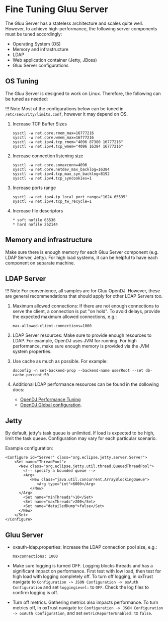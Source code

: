 # Fine Tuning Gluu Server
The Gluu Server has a stateless architecture and scales quite well. However, to achieve high-performance, the following server components must be tuned accordingly: 

- Operating System (OS)    
- Memory and infrastructure   
- LDAP        
- Web application container (Jetty, JBoss)   
- Gluu Server configurations    

## OS Tuning

The Gluu Server is designed to work on Linux. Therefore, the following can be tuned as needed:   

!!! Note
    Most of the configurations below can be tuned in `/etc/security/limits.conf`, however it may depend on OS. 

1. Increase TCP Buffer Sizes

   ```
   sysctl -w net.core.rmem_max=16777216
   sysctl -w net.core.wmem_max=16777216
   sysctl -w net.ipv4.tcp_rmem="4096 87380 16777216"
   sysctl -w net.ipv4.tcp_wmem="4096 16384 16777216"
   ```

1. Increase connection listening size

   ```
   sysctl -w net.core.somaxconn=4096
   sysctl -w net.core.netdev_max_backlog=16384
   sysctl -w net.ipv4.tcp_max_syn_backlog=8192
   sysctl -w net.ipv4.tcp_syncookies=1
   ```

1. Increase ports range

   ```
   sysctl -w net.ipv4.ip_local_port_range="1024 65535"
   sysctl -w net.ipv4.tcp_tw_recycle=1
   ```

1. Increase file descriptors

   ```
   * soft nofile 65536
   * hard nofile 262144
   ```

## Memory and infrastructure

Make sure there is enough memory for each Gluu Server component (e.g. LDAP Server, Jetty). For high load systems, it can be helpful to have each component on separate machine.   

## LDAP Server

!!! Note
    For convenience, all samples are for Gluu OpenDJ. However, these are general recommendations that should apply for other LDAP Servers too.

1. Maximum allowed connections: If there are not enough connections to serve the client, a connection is put "on hold". To avoid delays, provide the expected maximum allowed connections, e.g.:

    ```
    max-allowed-client-connections=1000
    ```
    
1. LDAP Server resources: Make sure to provide enough resources to LDAP. For example, OpenDJ uses JVM for running. For high performance, make sure enough memory is provided via the JVM system properties.
    
1. Use cache as much as possible. For example: 

   ```
   dsconfig -n set-backend-prop --backend-name userRoot --set db-cache-percent:50
   ```

1. Additional LDAP performance resources can be found in the dollowing docs: 

   - [OpenDJ Performance Tuning](https://backstage.forgerock.com/#!/docs/opendj/2.6.0/admin-guide/chap-tuning) 
   - [OpenDJ Global configuration](http://opendj.forgerock.org/opendj-server/configref/global.html#max-allowed-client-connections). 


## Jetty

By default, jetty's task queue is unlimited. If load is expected to be high, limit the task queue. Configuration may vary for each particular scenario.

Example configuration:

```
<Configure id="Server" class="org.eclipse.jetty.server.Server">
    <Set name="ThreadPool">
      <New class="org.eclipse.jetty.util.thread.QueuedThreadPool">
        <!-- specify a bounded queue -->
        <Arg>
           <New class="java.util.concurrent.ArrayBlockingQueue">
              <Arg type="int">6000</Arg>
           </New>
      </Arg>
        <Set name="minThreads">10</Set>
        <Set name="maxThreads">200</Set>
        <Set name="detailedDump">false</Set>
      </New>
    </Set>
</Configure>
```

## Gluu Server

- oxauth-ldap.properties: Increase the LDAP connection pool size, e.g.: 

   ```
   maxconnections: 1000
   ```

- Make sure logging is turned OFF. Logging blocks threads and has a significant impact on performance. First test with low load, then test for high load with logging completely off. To turn off logging, in oxTrust navigate to `Configuration -> JSON Configuration -> oxAuth Configuration` and set `loggingLevel:` to `OFF`. Check the log files to confirm logging is off.
 
- Turn off metrics. Gathering metrics also impacts performance. To turn metrics off, in oxTrust navigate to: `Configuration -> JSON Configuration -> oxAuth Configuration`, and set `metricReporterEnabled:` to `false`.
